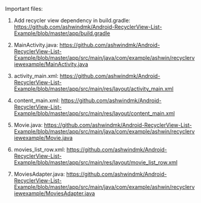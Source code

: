 Important files:

1. Add recycler view dependency in build.gradle:
https://github.com/ashwindmk/Android-RecyclerView-List-Example/blob/master/app/build.gradle

2. MainActivity.java:
https://github.com/ashwindmk/Android-RecyclerView-List-Example/blob/master/app/src/main/java/com/example/ashwin/recyclerviewexample/MainActivity.java

3. activity_main.xml:
https://github.com/ashwindmk/Android-RecyclerView-List-Example/blob/master/app/src/main/res/layout/activity_main.xml

4. content_main.xml:
https://github.com/ashwindmk/Android-RecyclerView-List-Example/blob/master/app/src/main/res/layout/content_main.xml

5. Movie.java:
https://github.com/ashwindmk/Android-RecyclerView-List-Example/blob/master/app/src/main/java/com/example/ashwin/recyclerviewexample/Movie.java

6. movies_list_row.xml:
https://github.com/ashwindmk/Android-RecyclerView-List-Example/blob/master/app/src/main/res/layout/movie_list_row.xml

7. MoviesAdapter.java:
https://github.com/ashwindmk/Android-RecyclerView-List-Example/blob/master/app/src/main/java/com/example/ashwin/recyclerviewexample/MoviesAdapter.java